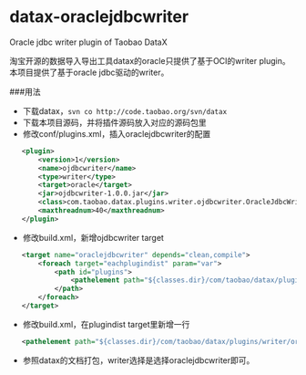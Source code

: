 datax-oraclejdbcwriter
======================

Oracle jdbc writer plugin of Taobao DataX

淘宝开源的数据导入导出工具datax的oracle只提供了基于OCI的writer plugin。本项目提供了基于oracle jdbc驱动的writer。

###用法

 * 下载datax，`svn co http://code.taobao.org/svn/datax`
 * 下载本项目源码，并将插件源码放入对应的源码包里
 * 修改conf/plugins.xml，插入oraclejdbcwriter的配置
 ```xml
 	<plugin>
		<version>1</version>
		<name>ojdbcwriter</name>
		<type>writer</type>
		<target>oracle</target>
		<jar>ojdbcwriter-1.0.0.jar</jar>
		<class>com.taobao.datax.plugins.writer.ojdbcwriter.OracleJdbcWriter</class>
		<maxthreadnum>40</maxthreadnum>
	</plugin>
 ```
 * 修改build.xml，新增ojdbcwriter target
 ```xml
 	<target name="oraclejdbcwriter" depends="clean,compile">
		<foreach target="eachplugindist" param="var">
			<path id="plugins">
				<pathelement path="${classes.dir}/com/taobao/datax/plugins/writer/oraclejdbcwriter/1.0.0" />
			</path>
		</foreach>
	</target>	
 ```
 * 修改build.xml，在plugindist target里新增一行
 ```xml
 	<pathelement path="${classes.dir}/com/taobao/datax/plugins/writer/oraclejdbcwriter/1.0.0" />
 ```
 * 参照datax的文档打包，writer选择是选择oraclejdbcwriter即可。